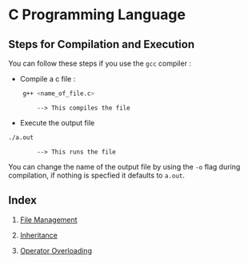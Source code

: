 # C Programming Language


## Steps for Compilation and Execution

You can follow these steps if you use the `gcc` compiler :

* Compile a c file :
```bash
    g++ <name_of_file.c>
```
			--> This compiles the file

* Execute the output file
```bash
./a.out
```
			--> This runs the file

You can change the name of the output file by using the `-o` flag during compilation, if nothing is specfied it defaults to `a.out`.


## Index

1. [File Management](./file_management/)

2. [Inheritance](./inheritance/)

3. [Operator Overloading](./operator_overloading/)

